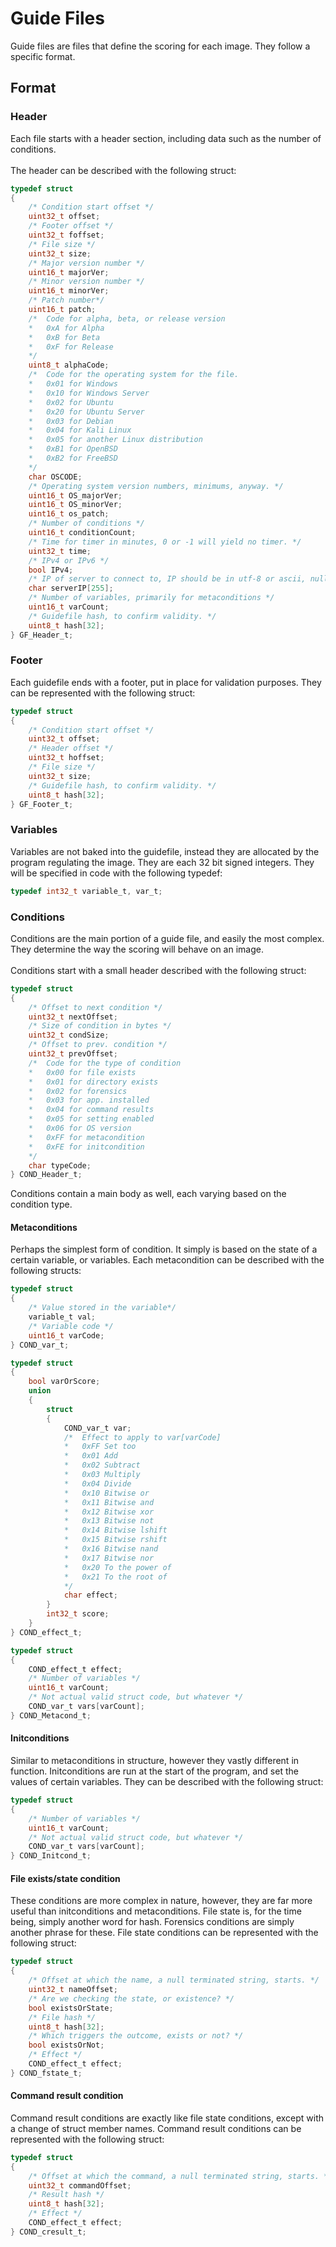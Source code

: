 # Guide Files

Guide files are files that define the scoring for each image. They follow a specific format.

## Format

### Header

Each file starts with a header section, including data such as the number of conditions. \
\
The header can be described with the following struct:

```C
typedef struct
{
    /* Condition start offset */
    uint32_t offset;
    /* Footer offset */
    uint32_t foffset;
    /* File size */
    uint32_t size;
    /* Major version number */
    uint16_t majorVer;
    /* Minor version number */
    uint16_t minorVer;
    /* Patch number*/
    uint16_t patch;
    /*  Code for alpha, beta, or release version
    *   0xA for Alpha
    *   0xB for Beta
    *   0xF for Release
    */
    uint8_t alphaCode;
    /*  Code for the operating system for the file.
    *   0x01 for Windows
    *   0x10 for Windows Server
    *   0x02 for Ubuntu
    *   0x20 for Ubuntu Server
    *   0x03 for Debian
    *   0x04 for Kali Linux
    *   0x05 for another Linux distribution
    *   0xB1 for OpenBSD
    *   0xB2 for FreeBSD
    */
    char OSCODE;
    /* Operating system version numbers, minimums, anyway. */
    uint16_t OS_majorVer;
    uint16_t OS_minorVer;
    uint16_t os_patch;
    /* Number of conditions */
    uint16_t conditionCount;
    /* Time for timer in minutes, 0 or -1 will yield no timer. */
    uint32_t time;
    /* IPv4 or IPv6 */
    bool IPv4;
    /* IP of server to connect to, IP should be in utf-8 or ascii, null terminating, port is 44252. */
    char serverIP[255];
    /* Number of variables, primarily for metaconditions */
    uint16_t varCount;
    /* Guidefile hash, to confirm validity. */
    uint8_t hash[32];
} GF_Header_t;
```

### Footer

Each guidefile ends with a footer, put in place for validation purposes. They can be represented with the following struct:

```C
typedef struct
{
    /* Condition start offset */
    uint32_t offset;
    /* Header offset */
    uint32_t hoffset;
    /* File size */
    uint32_t size;
    /* Guidefile hash, to confirm validity. */
    uint8_t hash[32];
} GF_Footer_t;
```

### Variables

Variables are not baked into the guidefile, instead they are allocated by the program regulating the image. They are each 32 bit signed integers. They will be specified in code with the following typedef:

```C
typedef int32_t variable_t, var_t;
```

### Conditions

Conditions are the main portion of a guide file, and easily the most complex. They determine the way the scoring will behave on an image. \
 \
Conditions start with a small header described with the following struct:

```C
typedef struct
{
    /* Offset to next condition */
    uint32_t nextOffset;
    /* Size of condition in bytes */
    uint32_t condSize;
    /* Offset to prev. condition */
    uint32_t prevOffset;
    /*  Code for the type of condition
    *   0x00 for file exists
    *   0x01 for directory exists
    *   0x02 for forensics
    *   0x03 for app. installed
    *   0x04 for command results
    *   0x05 for setting enabled
    *   0x06 for OS version
    *   0xFF for metacondition
    *   0xFE for initcondition
    */
    char typeCode;
} COND_Header_t;
```

Conditions contain a main body as well, each varying based on the condition type.

#### Metaconditions

Perhaps the simplest form of condition. It simply is based on the state of a certain variable, or variables. Each metacondition can be described with the following structs:

```C
typedef struct
{
    /* Value stored in the variable*/
    variable_t val;
    /* Variable code */
    uint16_t varCode;
} COND_var_t;

typedef struct
{
    bool varOrScore;
    union
    {
        struct
        {
            COND_var_t var;
            /*  Effect to apply to var[varCode]
            *   0xFF Set too
            *   0x01 Add
            *   0x02 Subtract
            *   0x03 Multiply
            *   0x04 Divide
            *   0x10 Bitwise or
            *   0x11 Bitwise and
            *   0x12 Bitwise xor
            *   0x13 Bitwise not
            *   0x14 Bitwise lshift
            *   0x15 Bitwise rshift
            *   0x16 Bitwise nand
            *   0x17 Bitwise nor
            *   0x20 To the power of
            *   0x21 To the root of
            */
            char effect;
        }
        int32_t score;
    }
} COND_effect_t;

typedef struct
{
    COND_effect_t effect;
    /* Number of variables */
    uint16_t varCount;
    /* Not actual valid struct code, but whatever */
    COND_var_t vars[varCount];
} COND_Metacond_t;
```

#### Initconditions

Similar to metaconditions in structure, however they vastly different in function. Initconditions are run at the start of the program, and set the values of certain variables. They can be described with the following struct:

```C
typedef struct
{
    /* Number of variables */
    uint16_t varCount;
    /* Not actual valid struct code, but whatever */
    COND_var_t vars[varCount];
} COND_Initcond_t;
```

#### File exists/state condition

These conditions are more complex in nature, however, they are far more useful than initconditions and metaconditions. File state is, for the time being, simply another word for hash. Forensics conditions are simply another phrase for these. File state conditions can be represented with the following struct:

```C
typedef struct
{
    /* Offset at which the name, a null terminated string, starts. */
    uint32_t nameOffset;
    /* Are we checking the state, or existence? */
    bool existsOrState;
    /* File hash */
    uint8_t hash[32];
    /* Which triggers the outcome, exists or not? */
    bool existsOrNot;
    /* Effect */
    COND_effect_t effect;
} COND_fstate_t;
```

#### Command result condition

Command result conditions are exactly like file state conditions, except with a change of struct member names. Command result conditions can be represented with the following struct:

```C
typedef struct
{
    /* Offset at which the command, a null terminated string, starts. */
    uint32_t commandOffset;
    /* Result hash */
    uint8_t hash[32];
    /* Effect */
    COND_effect_t effect;
} COND_cresult_t;
```